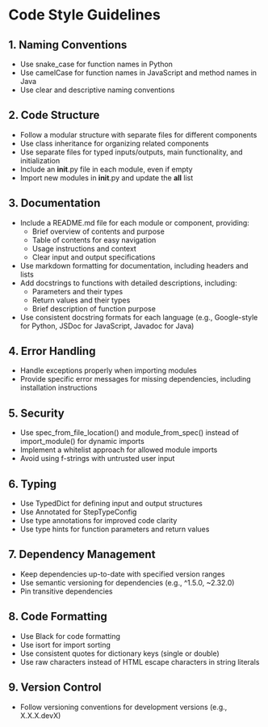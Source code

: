 # Code Style Guidelines

## 1. Naming Conventions
- Use snake_case for function names in Python
- Use camelCase for function names in JavaScript and method names in Java
- Use clear and descriptive naming conventions

## 2. Code Structure
- Follow a modular structure with separate files for different components
- Use class inheritance for organizing related components
- Use separate files for typed inputs/outputs, main functionality, and initialization
- Include an __init__.py file in each module, even if empty
- Import new modules in __init__.py and update the __all__ list

## 3. Documentation
- Include a README.md file for each module or component, providing:
  - Brief overview of contents and purpose
  - Table of contents for easy navigation
  - Usage instructions and context
  - Clear input and output specifications
- Use markdown formatting for documentation, including headers and lists
- Add docstrings to functions with detailed descriptions, including:
  - Parameters and their types
  - Return values and their types
  - Brief description of function purpose
- Use consistent docstring formats for each language (e.g., Google-style for Python, JSDoc for JavaScript, Javadoc for Java)

## 4. Error Handling
- Handle exceptions properly when importing modules
- Provide specific error messages for missing dependencies, including installation instructions

## 5. Security
- Use spec_from_file_location() and module_from_spec() instead of import_module() for dynamic imports
- Implement a whitelist approach for allowed module imports
- Avoid using f-strings with untrusted user input

## 6. Typing
- Use TypedDict for defining input and output structures
- Use Annotated for StepTypeConfig
- Use type annotations for improved code clarity
- Use type hints for function parameters and return values

## 7. Dependency Management
- Keep dependencies up-to-date with specified version ranges
- Use semantic versioning for dependencies (e.g., ^1.5.0, ~2.32.0)
- Pin transitive dependencies

## 8. Code Formatting
- Use Black for code formatting
- Use isort for import sorting
- Use consistent quotes for dictionary keys (single or double)
- Use raw characters instead of HTML escape characters in string literals

## 9. Version Control
- Follow versioning conventions for development versions (e.g., X.X.X.devX)